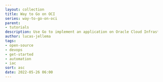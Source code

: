 ```yaml
---
layout: collection
title: Way to Go on OCI
series: way-to-go-on-oci
parent:
- tutorials
description: Use Go to implement an application on Oracle Cloud Infrastructure
author: lucas-jellema
tags:
- open-source
- devops
- get-started
- automation
- iac
sort: asc
date: 2022-05-26 06:00
---
```

